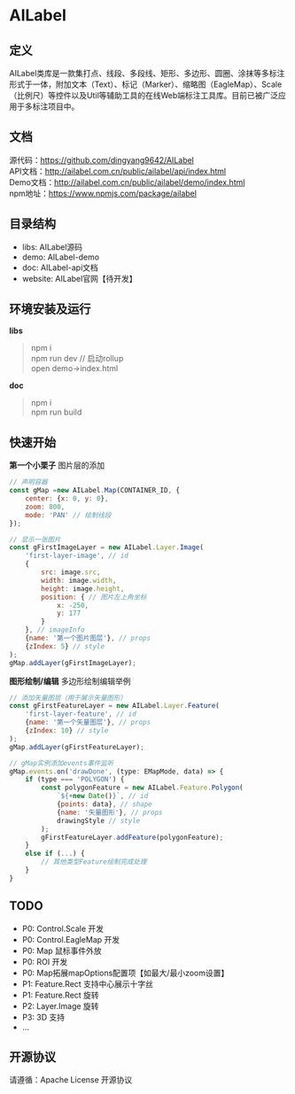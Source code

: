 # AILabel

## 定义
AILabel类库是一款集打点、线段、多段线、矩形、多边形、圆圈、涂抹等多标注形式于一体，附加文本（Text）、标记（Marker）、缩略图（EagleMap）、Scale（比例尺）等控件以及Util等辅助工具的在线Web端标注工具库。目前已被广泛应用于多标注项目中。

## 文档

源代码：https://github.com/dingyang9642/AILabel<br/>
API文档：http://ailabel.com.cn/public/ailabel/api/index.html<br/>
Demo文档：http://ailabel.com.cn/public/ailabel/demo/index.html<br/>
npm地址：https://www.npmjs.com/package/ailabel

## 目录结构
- libs: AILabel源码
- demo: AILabel-demo
- doc: AILabel-api文档
- website: AILabel官网【待开发】

## 环境安装及运行

**libs**
> npm i<br/>
> npm run dev // 启动rollup<br/>
> open demo->index.html<br/>

**doc**
> npm i<br/>
> npm run build<br/>

## 快速开始

**第一个小栗子**
图片层的添加
```javascript
// 声明容器
const gMap =new AILabel.Map(CONTAINER_ID, {
    center: {x: 0, y: 0},
    zoom: 800,
    mode: 'PAN' // 绘制线段
});

// 显示一张图片
const gFirstImageLayer = new AILabel.Layer.Image(
    'first-layer-image', // id
    {
        src: image.src,
        width: image.width,
        height: image.height,
        position: { // 图片左上角坐标
            x: -250,
            y: 177
        }
    }, // imageInfo
    {name: '第一个图片图层'}, // props
    {zIndex: 5} // style
);
gMap.addLayer(gFirstImageLayer);
```

**图形绘制/编辑**
多边形绘制编辑举例
```javascript
// 添加矢量图层（用于展示矢量图形）
const gFirstFeatureLayer = new AILabel.Layer.Feature(
    'first-layer-feature', // id
    {name: '第一个矢量图层'}, // props
    {zIndex: 10} // style
);
gMap.addLayer(gFirstFeatureLayer);

// gMap实例添加events事件监听
gMap.events.on('drawDone', (type: EMapMode, data) => {
    if (type === 'POLYGON') {
        const polygonFeature = new AILabel.Feature.Polygon(
            `${+new Date()}`, // id
            {points: data}, // shape
            {name: '矢量图形'}, // props
            drawingStyle // style
        );
        gFirstFeatureLayer.addFeature(polygonFeature);
    }
    else if (...) {
        // 其他类型Feature绘制完成处理
    }
}
```

## TODO
- P0: Control.Scale 开发
- P0: Control.EagleMap 开发
- P0: Map 鼠标事件外放
- P0: ROI 开发
- P0: Map拓展mapOptions配置项【如最大/最小zoom设置】
- P1: Feature.Rect 支持中心展示十字丝
- P1: Feature.Rect 旋转
- P2: Layer.Image 旋转
- P3: 3D 支持
- ...

## 开源协议
请遵循：Apache License 开源协议
